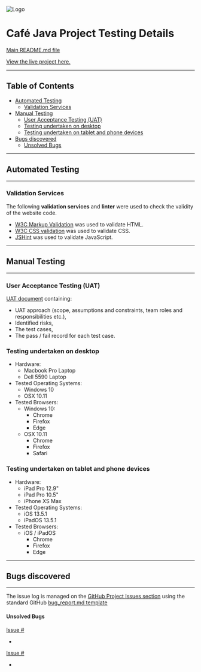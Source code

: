 ![Logo](/wireframes/logo-image.jpg)

# Café Java Project Testing Details #


[Main README.md file](https://github.com/AlexNexton/BI-Team-5/blob/master/README.md)

[View the live project here.](https://alexnexton.github.io/BI-Team-5/)

---

## Table of Contents ##

- [Automated Testing](#automated-testing)
  - [Validation Services](#validation-services)
- [Manual Testing](#manual-testing)
  - [User Acceptance Testing (UAT)](#user-acceptance-testing-(uat))
  - [Testing undertaken on desktop](#testing-undertaken-on-desktop)
  - [Testing undertaken on tablet and phone devices](#testing-undertaken-on-tablet-and-phone-devices)
- [Bugs discovered](#bugs-discovered)
  - [Unsolved Bugs](#unsolved-bugs)


---
## Automated Testing ##
---

### Validation Services ###

The following **validation services** and **linter** were used to check the validity of the website code.

- [W3C Markup Validation](https://validator.w3.org/) was used to validate HTML.
- [W3C CSS validation](https://jigsaw.w3.org/css-validator/) was used to validate CSS.
- [JSHint](https://jshint.com/) was used to validate JavaScript.

---
## Manual Testing ##
---

### User Acceptance Testing (UAT) ###
[UAT document](testing/MS1-uat-test-plan.pdf) containing:
- UAT approach (scope, assumptions and constraints, team roles and responsibilities etc.), 
- Identified risks, 
- The test cases,
- The pass / fail record for each test case.

### Testing undertaken on desktop ###

- Hardware:
    - Macbook Pro Laptop
    - Dell 5590 Laptop
- Tested Operating Systems:
    - Windows 10
    - OSX 10.11          
- Tested Browsers:
    - Windows 10:
        - Chrome
        - Firefox
        - Edge 
    - OSX 10.11
        - Chrome
        - Firefox
        - Safari  

### Testing undertaken on tablet and phone devices ###

- Hardware:
    - iPad Pro 12.9"
    - iPad Pro 10.5"
    - iPhone XS Max
- Tested Operating Systems:
    - iOS 13.5.1
    - iPadOS 13.5.1
- Tested Browsers:
    - iOS / iPadOS
        - Chrome
        - Firefox
        - Edge

---
## Bugs discovered ##
---

The issue log is managed on the [GitHub Project Issues section](https://github.com/simonjvardy/MS-1/issues) using the standard GitHub [bug\_report.md template](https://github.com/simonjvardy/MS-1/blob/master/.github/ISSUE_TEMPLATE/bug_report.md)


#### Unsolved Bugs ####

[Issue #](https://github.com/simonjvardy/MS-1/issues)
- <description>

[Issue #](https://github.com/simonjvardy/MS-1/issues) 
- <description>